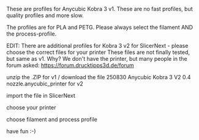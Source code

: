These are profiles for Anycubic Kobra 3 v1. These are no fast profiles, but quality profiles and more slow.

The profiles are for PLA and PETG. Please always select the filament AND the process-profile.

EDIT: There are additional profiles for Kobra 3 v2 for SlicerNext - please choose the correct files for your printer
These files are not finally tested, but same as v1. Why? We don't have the printer, but many people in the forum asked: https://forum.drucktipps3d.de/forum

unzip the .ZIP for v1 / download the file 250830 Anycubic Kobra 3 V2 0.4 nozzle.anycubic_printer for v2

import the file in SlicerNext

choose your printer

choose filament and process profile

have fun :-)
